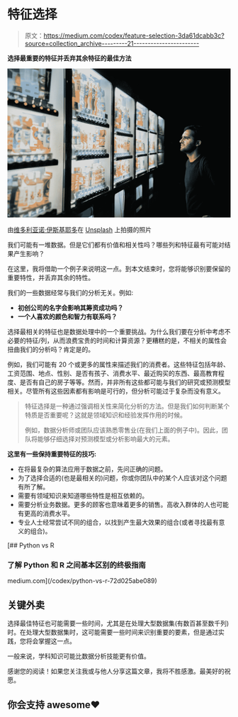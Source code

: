 # 特征选择

> 原文：<https://medium.com/codex/feature-selection-3da61dcabb3c?source=collection_archive---------21----------------------->

**选择最重要的特征并丢弃其余特征的最佳方法**

![](img/69243324659d7bda258f425f9d50e0cf.png)

由[维多利亚诺·伊斯基耶多](https://unsplash.com/@victoriano?utm_source=medium&utm_medium=referral)在 [Unsplash](https://unsplash.com?utm_source=medium&utm_medium=referral) 上拍摄的照片

我们可能有一堆数据。但是它们都有价值和相关性吗？哪些列和特征最有可能对结果产生影响？

在这里，我将借助一个例子来说明这一点。到本文结束时，您将能够识别要保留的重要特性，并丢弃其余的特性。

我们的一些数据经常与我们的分析无关。例如:

*   **初创公司的名字会影响其筹资成功吗？**
*   **一个人喜欢的颜色和智力有联系吗？**

选择最相关的特征也是数据处理中的一个重要挑战。为什么我们要在分析中考虑不必要的特征/列，从而浪费宝贵的时间和计算资源？更糟糕的是，不相关的属性会扭曲我们的分析吗？肯定是的。

例如，我们可能有 20 个或更多的属性来描述我们的消费者。这些特征包括年龄、工资范围、地点、性别、是否有孩子、消费水平、最近购买的东西、最高教育程度、是否有自己的房子等等。然而，并非所有这些都可能与我们的研究或预测模型相关。尽管所有这些因素都有影响是可行的，但分析可能过于复杂而没有意义。

> 特征选择是一种通过强调相关性来简化分析的方法。但是我们如何判断某个特质是否重要呢？这就是领域知识和经验发挥作用的时候。
> 
> 例如，数据分析师或团队应该熟悉零售业(在我们上面的例子中)。因此，团队将能够仔细选择对预测模型或分析影响最大的元素。

**这里有一些保持重要特征的技巧:**

*   在将最复杂的算法应用于数据之前，先问正确的问题。
*   为了选择合适的(也是最相关的)问题，你或你团队中的某个人应该对这个问题有所了解。
*   需要有领域知识来知道哪些特性是相互依赖的。
*   需要分析业务数据。更多的顾客也意味着更多的销售。高收入群体的人也可能有更高的消费水平。
*   专业人士经常尝试不同的组合，以找到产生最大效果的组合(或者寻找最有意义的组合)。

[](/codex/python-vs-r-72d025abe089) [## Python vs R

### 了解 Python 和 R 之间基本区别的终极指南

medium.com](/codex/python-vs-r-72d025abe089) 

## **关键外卖**

选择最佳特征也可能需要一些时间，尤其是在处理大型数据集(有数百甚至数千列)时。在处理大型数据集时，这可能需要一些时间来识别重要的要素，但是通过实践，您将会掌握这一点。

一般来说，学科知识可能比数据分析技能更有价值。

感谢您的阅读！如果您关注我或与他人分享这篇文章，我将不胜感激。最美好的祝愿。

## 你会支持 awesome❤️